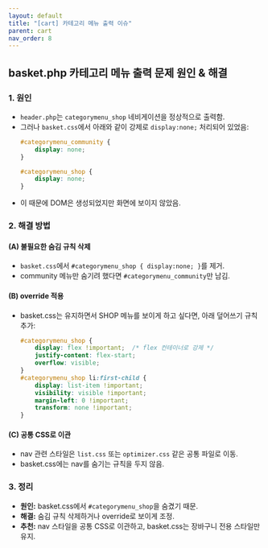 ```yaml
---
layout: default
title: "[cart] 카테고리 메뉴 출력 이슈"
parent: cart
nav_order: 8
---
```


## basket.php 카테고리 메뉴 출력 문제 원인 & 해결

### 1. 원인

- `header.php`는 `categorymenu_shop` 네비게이션을 정상적으로 출력함.
- 그러나 `basket.css`에서 아래와 같이 강제로 `display:none;` 처리되어 있었음:
  ```css
  #categorymenu_community {
      display: none;
  }

  #categorymenu_shop {
      display: none;
  }
  ```
- 이 때문에 DOM은 생성되었지만 화면에 보이지 않았음.

### 2. 해결 방법

#### (A) 불필요한 숨김 규칙 삭제

- `basket.css`에서 `#categorymenu_shop { display:none; }`를 제거.
- community 메뉴만 숨기려 했다면 `#categorymenu_community`만 남김.

#### (B) override 적용

- basket.css는 유지하면서 SHOP 메뉴를 보이게 하고 싶다면, 아래 덮어쓰기 규칙 추가:
  ```css
  #categorymenu_shop {
      display: flex !important;  /* flex 컨테이너로 강제 */
      justify-content: flex-start;
      overflow: visible;
  }
  #categorymenu_shop li:first-child {
      display: list-item !important;
      visibility: visible !important;
      margin-left: 0 !important;
      transform: none !important;
  }
  ```

#### (C) 공통 CSS로 이관

- nav 관련 스타일은 `list.css` 또는 `optimizer.css` 같은 공통 파일로 이동.
- basket.css에는 nav를 숨기는 규칙을 두지 않음.

### 3. 정리

- **원인:** basket.css에서 `#categorymenu_shop`을 숨겼기 때문.
- **해결:** 숨김 규칙 삭제하거나 override로 보이게 조정.
- **추천:** nav 스타일을 공통 CSS로 이관하고, basket.css는 장바구니 전용 스타일만 유지.

